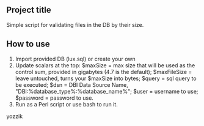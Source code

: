 ## Project title
Simple script for validating files in the DB by their size.

## How to use
1. Import provided DB (lux.sql) or create your own
2. Update scalars at the top:
$maxSize = max size that will be used as the control sum, provided in gigabytes (4.7 is the default);
$maxFileSize = leave untouched, turns your $maxSize into bytes;
$query = sql query to be executed;
$dsn = DBI Data Source Name, "DBI:%database_type%:%database_name%";
$user = username to use;
$password = password to use.
3. Run as a Perl script or use bash to run it.

yozzik
